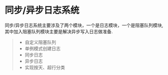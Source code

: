 同步/异步日志系统
=================

同步/异步日志系统主要涉及了两个模块，一个是日志模块，一个是阻塞队列模块,其中加入阻塞队列模块主要是解决异步写入日志做准备.

> * 自定义阻塞队列
> * 单例模式创建日志
> * 同步日志
> * 异步日志
> * 实现按天、超行分类
